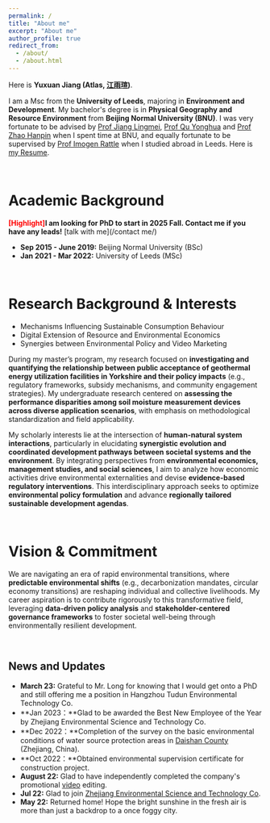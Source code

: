 ```yaml
---
permalink: /
title: "About me"
excerpt: "About me"
author_profile: true
redirect_from: 
  - /about/
  - /about.html
---
```


Here is **Yuxuan Jiang (Atlas, [江雨瑄](/file/江雨瑄简历.pdf))**.

I am a Msc from the **University of Leeds**, majoring in **Environment and Development**. My bachelor's degree is in **Physical Geography and Resource Environment** from **Beijing Normal University (BNU)**. I was very fortunate to be advised by [Prof Jiang Lingmei](http://www.slrss.cn/sourcedb_slrss_cas/kydw/yjy/202006/t20200628_566012.html),  [Prof Qu Yonghua](http://www.slrss.cn/sourcedb_slrss_cas/kydw/fyjy/202006/t20200628_566005.html) and [Prof Zhao Hanpin](http://geo.bnu.edu.cn/jgszbf/jzyjbk/jzryzc/33918.html) when I spent time at BNU, and equally fortunate to be supervised by [Prof Imogen Rattle](https://environment.leeds.ac.uk/see/staff/8918/dr-imogen-rattle) when I studied abroad in Leeds. Here is [my Resume](/file/ResumeYuxuanJiang.pdf).

<br>

Academic Background
======
**<font color='red'>[Highlight]</font>I am looking for PhD to start in 2025 Fall. Contact me if you have any leads!** [talk with me](/contact me/)

- **Sep 2015 - June 2019:** Beijing Normal University (BSc)
- **Jan 2021 - Mar 2022:** University of Leeds (MSc)

<br>

Research Background & Interests
======
- Mechanisms Influencing Sustainable Consumption Behaviour
- Digital Extension of Resource and Environmental Economics
- Synergies between Environmental Policy and Video Marketing

During my master’s program, my research focused on **investigating and quantifying the relationship between public acceptance of geothermal energy utilization facilities in Yorkshire and their policy impacts** (e.g., regulatory frameworks, subsidy mechanisms, and community engagement strategies). My undergraduate research centered on **assessing the performance disparities among soil moisture measurement devices across diverse application scenarios**, with emphasis on methodological standardization and field applicability.

My scholarly interests lie at the intersection of **human-natural system interactions**, particularly in elucidating **synergistic evolution and coordinated development pathways between societal systems and the environment**. By integrating perspectives from **environmental economics, management studies, and social sciences**, I aim to analyze how economic activities drive environmental externalities and devise **evidence-based regulatory interventions**. This interdisciplinary approach seeks to optimize **environmental policy formulation** and advance **regionally tailored sustainable development agendas**.

<br>

# Vision & Commitment

We are navigating an era of rapid environmental transitions, where **predictable environmental shifts** (e.g., decarbonization mandates, circular economy transitions) are reshaping individual and collective livelihoods. My career aspiration is to contribute rigorously to this transformative field, leveraging **data-driven policy analysis** and **stakeholder-centered governance frameworks** to foster societal well-being through environmentally resilient development.

<br>

## News and Updates

- **March 23:** Grateful to Mr. Long for knowing that I would get onto a PhD and still offering me a position in Hangzhou Tudun Environmental Technology Co.
- **Jan 2023：**Glad to be awarded the Best New Employee of the Year by Zhejiang Environmental Science and Technology Co.
- **Dec 2022：**Completion of the survey on the basic environmental conditions of water source protection areas in [Daishan County](https://baike.baidu.com/item/%E5%B2%B1%E5%B1%B1%E5%8E%BF/6792495) (Zhejiang, China).
- **Oct 2022：**Obtained environmental supervision certificate for construction project.
- **August 22:** Glad to have independently completed the company's promotional [video](https://www.bilibili.com/video/BV1vG411H7jJ/?spm_id_from=333.999.0.0&vd_source=e138d36a71c4a6d180d5b0a155b9bc28) editing.
- **Jul 22:** Glad to join [Zhejiang Environmental Science and Technology Co](https://www.zjshjkj.com/).
- **May 22:** Returned home! Hope the bright sunshine in the fresh air is more than just a backdrop to a once foggy city.
